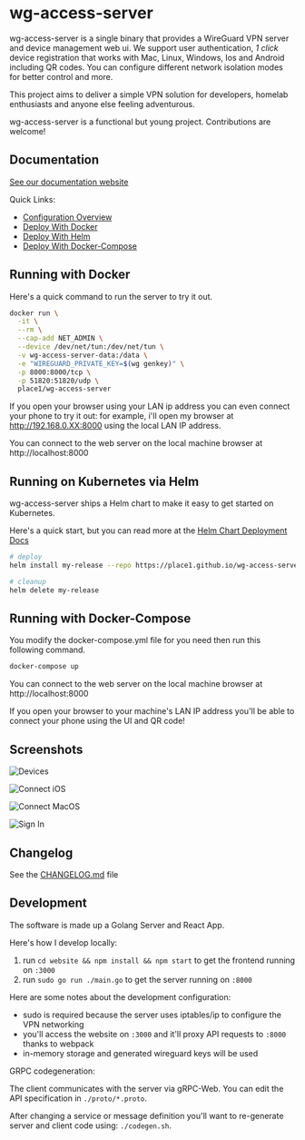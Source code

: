 # wg-access-server

wg-access-server is a single binary that provides a WireGuard
VPN server and device management web ui. We support user authentication,
_1 click_ device registration that works with Mac, Linux, Windows, Ios and Android
including QR codes. You can configure different network isolation modes for
better control and more.

This project aims to deliver a simple VPN solution for developers,
homelab enthusiasts and anyone else feeling adventurous.

wg-access-server is a functional but young project. Contributions are welcome!

## Documentation

[See our documentation website](https://place1.github.io/wg-access-server/)

Quick Links:

- [Configuration Overview](https://place1.github.io/wg-access-server/configuration/)
- [Deploy With Docker](https://place1.github.io/wg-access-server/deployment/1-docker/)
- [Deploy With Helm](https://place1.github.io/wg-access-server/deployment/2-docker-compose/)
- [Deploy With Docker-Compose](https://place1.github.io/wg-access-server/deployment/2-docker-compose/)

## Running with Docker

Here's a quick command to run the server to try it out.

```bash
docker run \
  -it \
  --rm \
  --cap-add NET_ADMIN \
  --device /dev/net/tun:/dev/net/tun \
  -v wg-access-server-data:/data \
  -e "WIREGUARD_PRIVATE_KEY=$(wg genkey)" \
  -p 8000:8000/tcp \
  -p 51820:51820/udp \
  place1/wg-access-server
```

If you open your browser using your LAN ip address you can even connect your
phone to try it out: for example, i'll open my browser at http://192.168.0.XX:8000
using the local LAN IP address.

You can connect to the web server on the local machine browser at http://localhost:8000

## Running on Kubernetes via Helm

wg-access-server ships a Helm chart to make it easy to get started on
Kubernetes.

Here's a quick start, but you can read more at the [Helm Chart Deployment Docs](https://place1.github.io/wg-access-server/deployment/3-kubernetes/)

```bash
# deploy
helm install my-release --repo https://place1.github.io/wg-access-server wg-access-server

# cleanup
helm delete my-release
```

## Running with Docker-Compose

You modify the docker-compose.yml file for you need then run this following command.

```bash
docker-compose up
```

You can connect to the web server on the local machine browser at http://localhost:8000

If you open your browser to your machine's LAN IP address you'll be able
to connect your phone using the UI and QR code!

## Screenshots

![Devices](https://github.com/Place1/wg-access-server/raw/master/screenshots/devices.png)

![Connect iOS](https://github.com/Place1/wg-access-server/raw/master/screenshots/connect-ios.png)

![Connect MacOS](https://github.com/Place1/wg-access-server/raw/master/screenshots/connect-macos.png)

![Sign In](https://github.com/Place1/wg-access-server/raw/master/screenshots/signin.png)

## Changelog

See the [CHANGELOG.md](https://github.com/Place1/wg-access-server/blob/master/CHANGELOG.md) file

## Development

The software is made up a Golang Server and React App.

Here's how I develop locally:

1. run `cd website && npm install && npm start` to get the frontend running on `:3000`
2. run `sudo go run ./main.go` to get the server running on `:8000`

Here are some notes about the development configuration:

- sudo is required because the server uses iptables/ip to configure the VPN networking
- you'll access the website on `:3000` and it'll proxy API requests to `:8000` thanks to webpack
- in-memory storage and generated wireguard keys will be used

GRPC codegeneration:

The client communicates with the server via gRPC-Web. You can edit the API specification
in `./proto/*.proto`.

After changing a service or message definition you'll want to re-generate server and client
code using: `./codegen.sh`.
